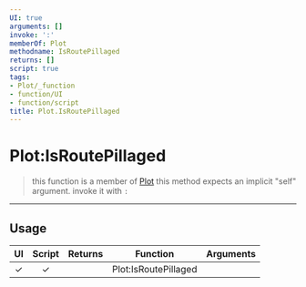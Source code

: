 ```yaml
---
UI: true
arguments: []
invoke: ':'
memberOf: Plot
methodname: IsRoutePillaged
returns: []
script: true
tags:
- Plot/_function
- function/UI
- function/script
title: Plot.IsRoutePillaged
---
```

# Plot:IsRoutePillaged
> this function is a member of [Plot](civ-6/lua/Plot.md)
> this method expects an implicit "self" argument. invoke it with `:`
-----
## Usage
|  UI | Script | Returns | Function | Arguments |
|:---:|:------:|-------:|:--------:|:---------|
|✓|✓||Plot:IsRoutePillaged||

